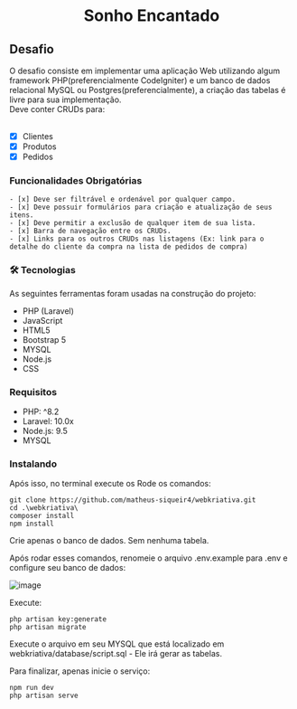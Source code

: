 <h1 align="center">Sonho Encantado</h1>

<h2>Desafio</h2>
    O desafio consiste em implementar uma aplicação Web utilizando algum framework PHP(preferencialmente CodeIgniter) e um banco de dados relacional MySQL ou Postgres(preferencialmente), a criação das tabelas é livre para sua implementação. <br>
    Deve conter CRUDs para:<br><br>
    
- [x] Clientes
- [x] Produtos
- [x] Pedidos

<h3>Funcionalidades Obrigatórias</h3>

    - [x] Deve ser filtrável e ordenável por qualquer campo.
    - [x] Deve possuir formulários para criação e atualização de seus itens.
    - [x] Deve permitir a exclusão de qualquer item de sua lista.
    - [x] Barra de navegação entre os CRUDs.
    - [x] Links para os outros CRUDs nas listagens (Ex: link para o detalhe do cliente da compra na lista de pedidos de compra)

### 🛠 Tecnologias

As seguintes ferramentas foram usadas na construção do projeto:

- PHP (Laravel)
- JavaScript
- HTML5
- Bootstrap 5
- MYSQL
- Node.js
- CSS

### Requisitos
- PHP: ^8.2
- Laravel: 10.0x
- Node.js: 9.5
- MYSQL

### Instalando

Após isso, no terminal execute os Rode os comandos:
    
    git clone https://github.com/matheus-siqueir4/webkriativa.git
    cd .\webkriativa\
    composer install
    npm install

Crie apenas o banco de dados. Sem nenhuma tabela.

Após rodar esses comandos, renomeie o arquivo .env.example para .env e configure seu banco de dados:
    
![image](https://github.com/matheus-siqueir4/webkriativa-prova/assets/117112575/e1a01f95-1045-4af6-a127-d644bf4998d3)

Execute:

    php artisan key:generate
    php artisan migrate

Execute o arquivo em seu MYSQL que está localizado em webkriativa/database/script.sql - Ele irá gerar as tabelas.

Para finalizar, apenas inicie o serviço:

    npm run dev
    php artisan serve
